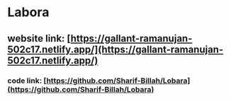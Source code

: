 # Labora

## website link: [https://gallant-ramanujan-502c17.netlify.app/](https://gallant-ramanujan-502c17.netlify.app/)

### code link: [https://github.com/Sharif-Billah/Lobara](https://github.com/Sharif-Billah/Lobara)